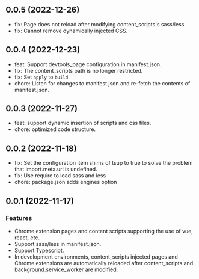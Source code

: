 ## 0.0.5 (2022-12-26)
+ fix: Page does not reload after modifying content_scripts's sass/less.
+ fix: Cannot remove dynamically injected CSS.

## 0.0.4 (2022-12-23)
+ feat: Support devtools_page configuration in manifest.json. 
+ fix: The content_scripts path is no longer restricted.
+ fix: Set `apply` to `build`.
+ chore: Listen for changes to manifest.json and re-fetch the contents of manifest.json.

## 0.0.3 (2022-11-27)

+ feat: support dynamic insertion of scripts and css files.
+ chore: optimized code structure.

## 0.0.2 (2022-11-18)

+ fix: Set the configuration item shims of tsup to true to solve the problem that import.meta.url is undefined.
+ fix: Use require to load sass and less
+ chore: package.json adds engines option

## 0.0.1 (2022-11-17)
### Features

+ Chrome extension pages and content scripts supporting the use of vue, react, etc.
+ Support sass/less in manifest.json.
+ Support Typescript.
+ In development environments, content_scripts injected pages and Chrome extensions are automatically reloaded after content_scripts and background.service_worker are modified.

